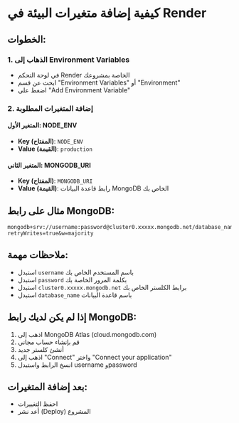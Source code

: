 # كيفية إضافة متغيرات البيئة في Render

## الخطوات:

### 1. الذهاب إلى Environment Variables
- في لوحة التحكم Render الخاصة بمشروعك
- ابحث عن قسم "Environment Variables" أو "Environment"
- اضغط على "Add Environment Variable"

### 2. إضافة المتغيرات المطلوبة

#### المتغير الأول: NODE_ENV
- **Key (المفتاح)**: `NODE_ENV`
- **Value (القيمة)**: `production`

#### المتغير الثاني: MONGODB_URI
- **Key (المفتاح)**: `MONGODB_URI`
- **Value (القيمة)**: رابط قاعدة البيانات MongoDB الخاص بك

## مثال على رابط MongoDB:
```
mongodb+srv://username:password@cluster0.xxxxx.mongodb.net/database_name?retryWrites=true&w=majority
```

## ملاحظات مهمة:
- استبدل `username` باسم المستخدم الخاص بك
- استبدل `password` بكلمة المرور الخاصة بك
- استبدل `cluster0.xxxxx.mongodb.net` برابط الكلستر الخاص بك
- استبدل `database_name` باسم قاعدة البيانات

## إذا لم يكن لديك رابط MongoDB:
1. اذهب إلى MongoDB Atlas (cloud.mongodb.com)
2. قم بإنشاء حساب مجاني
3. أنشئ كلستر جديد
4. اذهب إلى "Connect" واختر "Connect your application"
5. انسخ الرابط واستبدل username وpassword

## بعد إضافة المتغيرات:
- احفظ التغييرات
- أعد نشر (Deploy) المشروع